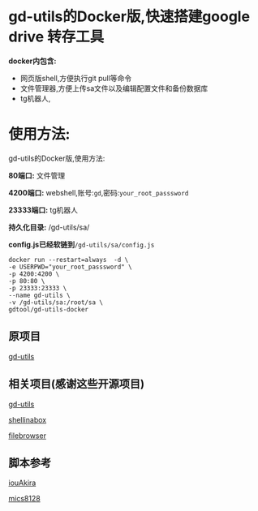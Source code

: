 # gd-utils的Docker版,快速搭建google drive 转存工具

**docker内包含:**
- 网页版shell,方便执行git pull等命令
- 文件管理器,方便上传sa文件以及编辑配置文件和备份数据库
- tg机器人,




# 使用方法:
gd-utils的Docker版,使用方法:

**80端口:** 文件管理

**4200端口:** webshell,账号:`gd`,密码:`your_root_passsword`

**23333端口:** tg机器人

**持久化目录:** /gd-utils/sa/

**config.js已经软链到**`/gd-utils/sa/config.js`

```
docker run --restart=always  -d \
-e USERPWD="your_root_passsword" \
-p 4200:4200 \
-p 80:80 \
-p 23333:23333 \
--name gd-utils \
-v /gd-utils/sa:/root/sa \
gdtool/gd-utils-docker
```

## 原项目
[gd-utils](https://github.com/iwestlin/gd-utils)

## 相关项目(感谢这些开源项目)

[gd-utils](https://github.com/iwestlin/gd-utils)

[shellinabox](https://github.com/shellinabox/shellinabox)

[filebrowser](https://github.com/filebrowser/filebrowser/)

## 脚本参考

[iouAkira](https://github.com/iouAkira/someDockerfile)

[mics8128](https://github.com/mics8128/gd-utilds-docker)
